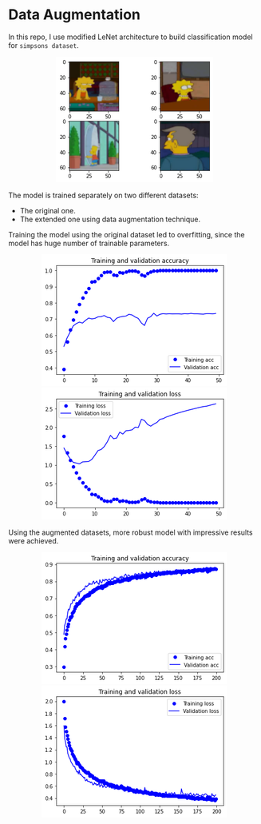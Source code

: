 # Data Augmentation

In this repo, I use modified LeNet architecture to build classification model for `simpsons dataset`. 

<p align="center">
    <img src="doc/simpsons.png" />
</p>

The model is trained separately on two different datasets:
- The original one.
- The extended one using data augmentation technique.

Training the model using the original dataset led to overfitting, since the model has huge number of trainable parameters.

<p align="center">
    <img src="doc/model1_accuracy.png" />
    <img src="doc/model1_loss.png" />
</p>

Using the augmented datasets, more robust model with impressive results were achieved.

<p align="center">
    <img src="doc/model2_accuracy.png" />
    <img src="doc/model2_loss.png" />
</p>